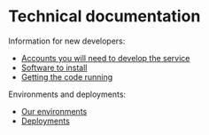 # Technical documentation

Information for new developers:
* [Accounts you will need to develop the service](Accounts%20you%20will%20need%20to%20develop%20the%20service.md)
* [Software to install](Software%20to%20install.md)
* [Getting the code running](Getting%20the%20code%20running.md)

Environments and deployments:
* [Our environments](Our%20environments.md)
* [Deployments](Deployments.md)
